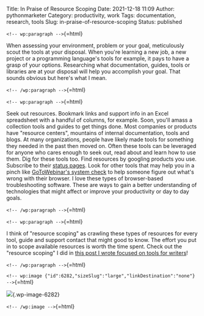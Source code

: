 Title: In Praise of Resource Scoping
Date: 2021-12-18 11:09
Author: pythonmarketer
Category: productivity, work
Tags: documentation, research, tools
Slug: in-praise-of-resource-scoping
Status: published

`<!-- wp:paragraph -->`{=html}

When assessing your environment, problem or your goal, meticulously scout the tools at your disposal. When you're learning a new job, a new project or a programming language's tools for example, it pays to have a grasp of your options. Researching what documentation, guides, tools or libraries are at your disposal will help you accomplish your goal. That sounds obvious but here's what I mean.

`<!-- /wp:paragraph -->`{=html}

`<!-- wp:paragraph -->`{=html}

Seek out resources. Bookmark links and support info in an Excel spreadsheet with a handful of columns, for example. Soon, you'll amass a collection tools and guides to get things done. Most companies or products have "resource centers", mountains of internal documentation, tools and blogs. At many organizations, people have likely made tools for something they needed in the past then moved on. Often these tools can be leveraged for anyone who cares enough to seek out, read about and learn how to use them. Dig for these tools too. Find resources by googling products you use. Subscribe to their [status pages](https://status.box.com/). Look for other tools that may help you in a pinch like [GoToWebinar's system check](https://support.goto.com/webinar/system-check-attendee) to help someone figure out what's wrong with their browser. I love these types of browser-based troubleshooting software. These are ways to gain a better understanding of technologies that might affect or improve your productivity or day to day goals.

`<!-- /wp:paragraph -->`{=html}

`<!-- wp:paragraph -->`{=html}

I think of "resource scoping" as crawling these types of resources for every tool, guide and support contact that might good to know. The effort you put in to scope available resources is worth the time spent. Check out the "resource scoping" I did in [this post I wrote focused on tools for writers](https://pythonmarketer.com/2021/05/29/python-libraries-tools-resources-for-creative-and-academic-writers/)!

`<!-- /wp:paragraph -->`{=html}

`<!-- wp:image {"id":6282,"sizeSlug":"large","linkDestination":"none"} -->`{=html}

![](https://pythonmarketer.files.wordpress.com/2021/12/pixel-cells-gce7fcdb43_640.png?w=640){.wp-image-6282}

`<!-- /wp:image -->`{=html}
